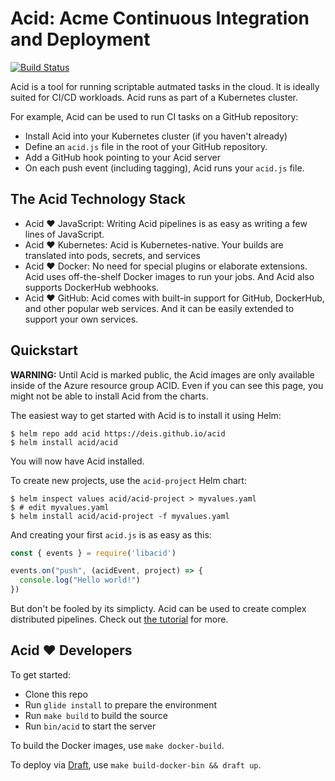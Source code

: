 # Acid: Acme Continuous Integration and Deployment

[![Build Status](http://acid.technosophos.me:7744/log/deis/acid/status.svg)](http://acid.technosophos.me:7744/log/deis/acid/id/master)

Acid is a tool for running scriptable autmated tasks in the cloud. It is ideally
suited for CI/CD workloads. Acid runs as part of a Kubernetes cluster.

For example, Acid can be used to run CI tasks on a GitHub repository:

- Install Acid into your Kubernetes cluster (if you haven't already)
- Define an `acid.js` file in the root of your GitHub repository.
- Add a GitHub hook pointing to your Acid server
- On each push event (including tagging), Acid runs your `acid.js` file.

## The Acid Technology Stack

- Acid :heart: JavaScript: Writing Acid pipelines is as easy as writing a few lines of JavaScript.
- Acid :heart: Kubernetes: Acid is Kubernetes-native. Your builds are translated into
  pods, secrets, and services
- Acid :heart: Docker: No need for special plugins or elaborate extensions. Acid uses
  off-the-shelf Docker images to run your jobs. And Acid also supports DockerHub
  webhooks.
- Acid :heart: GitHub: Acid comes with built-in support for GitHub, DockerHub, and
  other popular web services. And it can be easily extended to support your own
  services.

## Quickstart

**WARNING:**
Until Acid is marked public, the Acid images are only available inside of the Azure resource group ACID.
Even if you can see this page, you might not be able to install Acid from the charts.

The easiest way to get started with Acid is to install it using Helm:

```console
$ helm repo add acid https://deis.github.io/acid
$ helm install acid/acid
```

You will now have Acid installed.

To create new projects, use the `acid-project` Helm chart:

```console
$ helm inspect values acid/acid-project > myvalues.yaml
$ # edit myvalues.yaml
$ helm install acid/acid-project -f myvalues.yaml
```

And creating your first `acid.js` is as easy as this:

```javascript
const { events } = require('libacid')

events.on("push", (acidEvent, project) => {
  console.log("Hello world!")
})
```

But don't be fooled by its simplicty. Acid can be used to create complex distributed
pipelines. Check out [the tutorial](/docs/intro/) for more.

## Acid :heart: Developers

To get started:

- Clone this repo
- Run `glide install` to prepare the environment
- Run `make build` to build the source
- Run `bin/acid` to start the server

To build the Docker images, use `make docker-build`.

To deploy via [Draft](https://github.com/Azure/draft), use `make build-docker-bin && draft up`.
